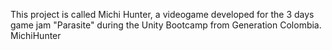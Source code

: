 This project is called Michi Hunter, a videogame developed for the 3 days game jam "Parasite" during the Unity Bootcamp from Generation Colombia.
MichiHunter
